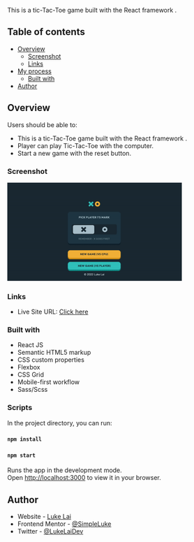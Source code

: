 
This is a tic-Tac-Toe game built with the React framework .

## Table of contents

- [Overview](#overview)
  - [Screenshot](#screenshot)
  - [Links](#links)
- [My process](#my-process)
  - [Built with](#built-with)
- [Author](#author)



## Overview

Users should be able to:

- This is a tic-Tac-Toe game built with the React framework . 
- Player can play Tic-Tac-Toe with the computer. 
- Start a new game with the reset button.

### Screenshot

<img src="./preview.gif" width="400" />


### Links

- Live Site URL: [Click here](https://steady-kelpie-2829ee.netlify.app/)

### Built with

- React JS
- Semantic HTML5 markup
- CSS custom properties
- Flexbox
- CSS Grid
- Mobile-first workflow
- Sass/Scss

### Scripts

In the project directory, you can run:

#### `npm install`
#### `npm start`

Runs the app in the development mode.\
Open [http://localhost:3000](http://localhost:3000) to view it in your browser.

## Author

- Website - [Luke Lai](https://lukelai.tech/)
- Frontend Mentor - [@SimpleLuke](https://www.frontendmentor.io/profile/SimpleLuke)
- Twitter - [@LukeLaiDev](https://www.twitter.com/LukeLaiDev)

